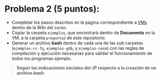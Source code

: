 # Problema 2 (5 puntos):
- Completar los pasos descritos en la página correspondiente a [VMs](https://github.com/alexandrojim/iee240-learning-material/wiki/VMs) dentro de la Wiki del curso.
- Copiar la carpeta `ejemplos`, que encontrará dentro de **Documents** en la VM, a la carpeta `pregunta2` de este repositorio.
- Generar un archivo **bash** dentro de cada una de las sub carpetas (`ejemplos-cc-fp`, `ejemplos-gdb`, y `ejemplos-nasm`) con las reglas de compilación y ejecución necesarias para validar el funcionamiento de todos los programas ejemplo. 

> **Seguir las indicaciones iniciales del JP respecto a la creación de un archivo ***bash***.**
